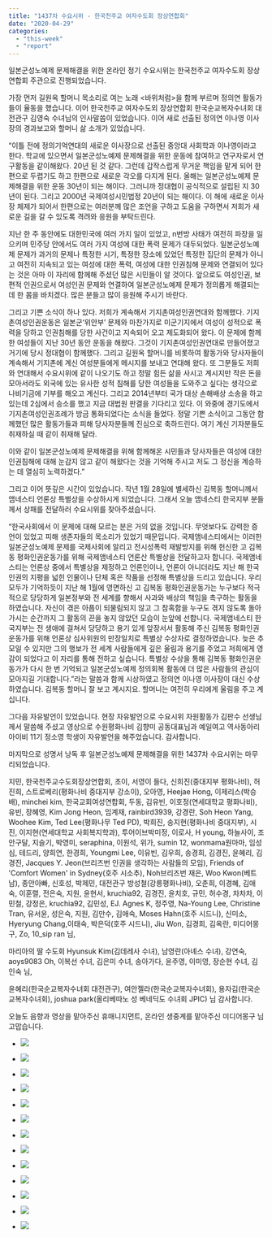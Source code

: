 ```yaml
---
title: "1437차 수요시위 - 한국천주교 여자수도회 장상연합회"
date: "2020-04-29"
categories: 
  - "this-week"
  - "report"
---
```


일본군성노예제 문제해결을 위한 온라인 정기 수요시위는 한국천주교 여자수도회 장상연합회 주관으로 진행되었습니다.

가장 먼저 길원옥 할머니 목소리로 여는 노래 <바위처럼>을 함께 부르며 정의연 활동가들이 율동을 했습니다. 이어 한국천주교 여자수도외 장상연합회 한국순교복자수녀회 대전관구 김영숙 수녀님의 인사말씀이 있었습니다. 이어 새로 선출된 정의연 이나영 이사장의 경과보고와 할머니 삶 소개가 있었습니다.

“이틀 전에 정의기억연대의 새로운 이사장으로 선출된 중앙대 사회학과 이나영이라고 한다. 학교에 있으면서 일본군성노예제 문제해결을 위한 운동에 참여하고 연구자로서 연구활동을 같이해왔다. 20년 된 것 같다. 그런데 갑작스럽게 무거운 책임을 맡게 되어 한편으로 두렵기도 하고 한편으로 새로운 각오를 다지게 된다. 올해는 일본군성노예제 문제해결을 위한 운동 30년이 되는 해이다. 그러니까 정대협이 공식적으로 설립된 지 30년이 된다. 그리고 2000년 국제여성시민법정 20년이 되는 해이다. 이 해에 새로운 이사장 체제가 되어서 한편으로는 여러분께 많은 조언을 구하고 도움을 구하면서 저희가 새로운 길을 갈 수 있도록 격려와 응원을 부탁드린다.

지난 한 주 동안에도 대한민국에 여러 가지 일이 있었고, n번방 사태가 여전히 파장을 일으키며 민주당 안에서도 여러 가지 여성에 대한 폭력 문제가 대두되었다. 일본군성노예제 문제가 과거의 문제나 특정한 시기, 특정한 장소에 있었던 특정한 집단의 문제가 아니고 여전히 지속되고 있는 여성에 대한 폭력, 여성에 대한 인권침해 문제와 연결되어 있다는 것은 아마 이 자리에 함께해 주셨던 많은 시민들이 알 것이다. 앞으로도 여성인권, 보편적 인권으로서 여성인권 문제와 연결하여 일본군성노예제 문제가 정의롭게 해결되는 데 한 몸을 바치겠다. 많은 분들고 많이 응원해 주시기 바란다.

그리고 기쁜 소식이 하나 있다. 저희가 계속해서 기지촌여성인권연대와 함께했다. 기지촌여성인권운동은 일본군‘위안부’ 문제와 마찬가지로 미군기지에서 여성이 성적으로 폭력을 당하고 인권침해를 당한 사건이고 지속되어 오고 제도화되어 왔다. 이 문제에 함께한 여성들이 지난 30년 동안 운동을 해왔다. 그것이 기지촌여성인권연대로 만들어졌고 거기에 당시 정대협이 함께했다. 그리고 길원옥 할머니를 비롯하여 활동가와 당사자들이 계속해서 기지촌에 계신 여성분들에게 메시지를 보내고 연대해 왔다. 또 그분들도 저희와 연대해서 수요시위에 같이 나오기도 하고 정말 힘든 삶을 사시고 계시지만 작은 돈을 모아서라도 외국에 있는 유사한 성적 침해를 당한 여성들을 도와주고 싶다는 생각으로 나비기금에 기부를 해오고 계신다. 그리고 2014년부터 국가 대상 손해배상 소송을 하고 있는데 2심에서 승소를 했고 지금 대법원 판결을 기다리고 있다. 이 와중에 경기도에서 기지촌여성인권조례가 방금 통화되었다는 소식을 들었다. 정말 기쁜 소식이고 그동안 함께했던 많은 활동가들과 피해 당사자분들께 진심으로 축하드린다. 여기 계신 기자분들도 취재하실 때 같이 취재해 달라.

이와 같이 일본군성노예제 문제해결을 위해 함께해온 시민들과 당사자들은 여성에 대한 인권침해에 대해 눈감지 않고 같이 해왔다는 것을 기억해 주시고 저도 그 정신을 계승하는 데 열심히 노력하겠다.”

그리고 이어 뜻깊은 시간이 있었습니다. 작년 1월 28일에 별세하신 김복동 할머니께서 앰네스티 언론상 특별상을 수상하시게 되었습니다. 그래서 오늘 앰네스티 한국지부 분들께서 상패를 전달하러 수요시위를 찾아주셨습니다.

“한국사회에서 이 문제에 대해 모르는 분은 거의 없을 것입니다. 무엇보다도 강력한 증언이 있었고 피해 생존자들의 목소리가 있었기 때문입니다. 국제앰네스티에서는 이러한 일본군성노예제 문제를 국제사회에 알리고 전시성폭력 재발방지를 위해 헌신한 고 김복동 평화인권운동가를 위해 국제앰네스티 언론산 특별상을 전달하고자 합니다. 국제앰네스티는 언론상 중에서 특별상을 제정하고 언론인이나, 언론이 아니더라도 지난 해 한국 인권의 지평을 넓힌 인물이나 단체 혹은 작품을 선정해 특별상을 드리고 있습니다. 우리 모두가 기억하듯이 지난 해 1월에 영면하신 고 김복동 평화인권운동가는 누구보다 적극적으로 당당하게 일본정부와 전 세계를 향해서 사과와 배상의 책임을 촉구하는 활동을 하였습니다. 자신이 겪은 아픔이 되물림되지 않고 그 참혹함을 누구도 겪지 않도록 돌아가시는 순간까지 그 활동의 끈을 놓지 않았던 모습이 눈앞에 선합니다. 국제앰네스티 한국지부는 전 생애에 걸쳐서 당당하고 용기 있게 앞장서서 활동해 주신 김복동 평화인권운동가를 위해 언론상 심사위원의 만장일치로 특별상 수상자로 결정하였습니다. 늦은 추모일 수 있지만 그의 행보가 전 세계 사람들에게 깊은 울림과 용기를 주었고 저희에게 영감이 되었다고 이 자리를 통해 전하고 싶습니다. 특별상 수상을 통해 김복동 평화인권운동가가 다시 한 번 기억되고 일본군성노예제 정의회복 활동에 더 많은 사람들의 관심이 모아지길 기대합니다.”라는 말씀과 함께 시상하였고 정의연 이나영 이사장이 대신 수상하였습니다. 김복동 할머니 잘 보고 계시지요. 할머니는 여전히 우리에게 울림을 주고 계십니다.

그다음 자유발언이 있었습니다. 현장 자유발언으로 수요시위 자원활동가 김판수 선생님께서 말씀해 주셨고 영상으로 수원평화나비 김향미 공동대표님과 예일여고 역사동아리 아이비 11기 정소영 학생이 자유발언을 해주었습니다. 감사합니다.

마지막으로 성명서 낭독 후 일본군성노예제 문제해결을 위한 1437차 수요시위는 마무리되었습니다.

지민, 한국천주교수도회장상연합회, 초이, 서영이 들다, 신희진(중대지부 평화나비), 허진희, 스트로베리(평화나비 중대지부 강소이), 오아영, Heejae Hong, 이제리스(박승배), minchei kim, 한국교회여성연합회, 두동, 김유빈, 이호정(연세대학교 평화나비), 유빈, 장혜영, Kim Jong Heon, 임계재, rainbird3939, 강경란, Soh Heon Yang, Woohee Kim, Ted Lee(평화나무 Ted PD), 박희진, 송지현(​평화나비 중대지부), 시진, 이지현(연세대학교 사회복지학과), 투어이브박미정, 이로사, H young, 하늘사이, 조안구달, 지슬기, 박영미, seraphina, 이원석, 위가, sumin 12, wonmama원마마, 임성심, 테드리, 양희연, 한경희, Youngmi Lee, 이유빈, 김우희, 송경희, 김경진, 윤혜리, 김경진, Jacques Y. Jeon(​브리즈번 인권을 생각하는 사람들의 모임), Friends of 'Comfort Women' in Sydney(​호주 시소추), Noh브리즈번 재은, Woo Kwon(베트남), 종안아빠, 신호성, 박제민, 대전관구 방성철(강릉평화나비), 오춘희, 이경혜, 김애숙, 이훈렬, 전은숙, 지원, 윤현서, kruchia92, 김경진, 윤치호, 규민, 허수경, 차차차, 이민철, 강정은, kruchia92, 김민성, EJ. Agnes K, 정주영, Na-Young Lee, Christine Tran, 유서윤, 성은숙, 지원, 김만수, 김애숙, Moses Hahn(​호주 시드니), 신미소, Hyeryung Chang,이태숙, 박은덕(​호주 시드니), Jiu Won, 김경희, 김옥란, 미디어몽구, Zo, 10\_sip ran 님,

마리아의 딸 수도회 Hyunsuk Kim(​김데레사 수녀), 남영란(​아녜스 수녀), 강연숙, aoys9083 Oh, 이복선 수녀, 김은미 수녀, 송아가다, 윤주영, 이미영, 장순현 수녀, 김인숙 님,

윤혜리(한국순교복자수녀회 대전관구), 여안젤라(한국순교복자수녀회), 용자김(​한국순교복자수녀회), joshua park(​올리베따노 성 베네딕도 수녀회 JPIC) 님 감사합니다.

오늘도 음향과 영상을 맡아주신 휴매니지먼트, 온라인 생중계를 맡아주신 미디어몽구 님 고맙습니다.

- ![](http://womenandwar.net/kr/wp-content/uploads/2020/04/크기변환20200429_164826_HDR-768x1024.jpg)
    
- ![](http://womenandwar.net/kr/wp-content/uploads/2020/04/크기변환IMGP6344.jpg)
    
- ![](http://womenandwar.net/kr/wp-content/uploads/2020/04/크기변환IMGP6364.jpg)
    
- ![](http://womenandwar.net/kr/wp-content/uploads/2020/04/크기변환IMGP6372.jpg)
    
- ![](http://womenandwar.net/kr/wp-content/uploads/2020/04/크기변환IMGP6439.jpg)
    
- ![](http://womenandwar.net/kr/wp-content/uploads/2020/04/크기변환IMGP6444.jpg)
    
- ![](http://womenandwar.net/kr/wp-content/uploads/2020/04/크기변환IMGP6448.jpg)
    
- ![](http://womenandwar.net/kr/wp-content/uploads/2020/04/크기변환KakaoTalk_20200429_164545235.jpg)
    
- ![](http://womenandwar.net/kr/wp-content/uploads/2020/04/크기변환IMGP6388.jpg)
    
- ![](http://womenandwar.net/kr/wp-content/uploads/2020/04/할머니-삶_김복선-01-1-1024x724.jpg)
    
- ![](http://womenandwar.net/kr/wp-content/uploads/2020/04/할머니-삶_김복선-02-1-1024x724.jpg)
    
- ![](http://womenandwar.net/kr/wp-content/uploads/2020/04/할머니-삶_김복선-03-1-1024x724.jpg)
    
- ![](http://womenandwar.net/kr/wp-content/uploads/2020/04/할머니-삶_김복선-04-1-1024x724.jpg)
